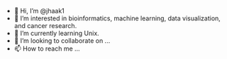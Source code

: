 - 👋 Hi, I’m @jhaak1
- 👀 I’m interested in bioinformatics, machine learning, data visualization, and cancer research.
- 🌱 I’m currently learning Unix.
- 💞️ I’m looking to collaborate on ...
- 📫 How to reach me ...

<!---
jhaak1/jhaak1 is a ✨ special ✨ repository because its `README.md` (this file) appears on your GitHub profile.
You can click the Preview link to take a look at your changes.
--->
